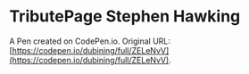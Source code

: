 # TributePage Stephen Hawking

A Pen created on CodePen.io. Original URL: [https://codepen.io/dubining/full/ZELeNvV](https://codepen.io/dubining/full/ZELeNvV).


